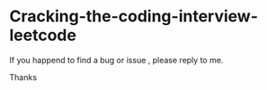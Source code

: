 # Cracking-the-coding-interview-leetcode

If you happend to find a bug or issue , please reply to me. 

Thanks
